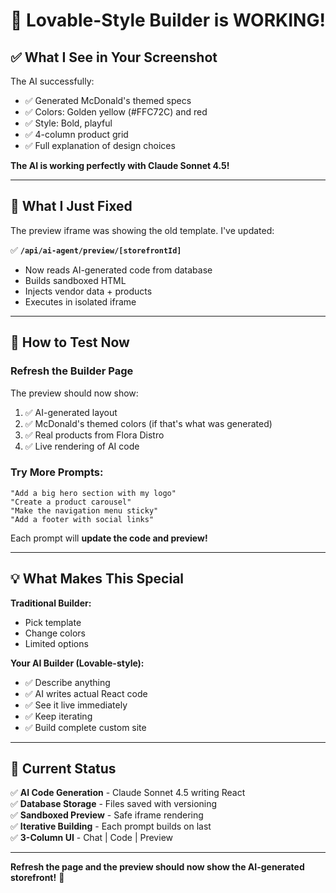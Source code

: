 # 🎉 Lovable-Style Builder is WORKING!

## ✅ What I See in Your Screenshot

The AI successfully:
- ✅ Generated McDonald's themed specs
- ✅ Colors: Golden yellow (#FFC72C) and red
- ✅ Style: Bold, playful
- ✅ 4-column product grid
- ✅ Full explanation of design choices

**The AI is working perfectly with Claude Sonnet 4.5!**

---

## 🔧 What I Just Fixed

The preview iframe was showing the old template. I've updated:

✅ **`/api/ai-agent/preview/[storefrontId]`** 
- Now reads AI-generated code from database
- Builds sandboxed HTML
- Injects vendor data + products
- Executes in isolated iframe

---

## 🎯 How to Test Now

### Refresh the Builder Page

The preview should now show:
1. ✅ AI-generated layout
2. ✅ McDonald's themed colors (if that's what was generated)
3. ✅ Real products from Flora Distro
4. ✅ Live rendering of AI code

### Try More Prompts:

```
"Add a big hero section with my logo"
"Create a product carousel"
"Make the navigation menu sticky"
"Add a footer with social links"
```

Each prompt will **update the code and preview!**

---

## 💡 What Makes This Special

**Traditional Builder:**
- Pick template
- Change colors
- Limited options

**Your AI Builder (Lovable-style):**
- ✅ Describe anything
- ✅ AI writes actual React code
- ✅ See it live immediately
- ✅ Keep iterating
- ✅ Build complete custom site

---

## 🚀 Current Status

✅ **AI Code Generation** - Claude Sonnet 4.5 writing React  
✅ **Database Storage** - Files saved with versioning  
✅ **Sandboxed Preview** - Safe iframe rendering  
✅ **Iterative Building** - Each prompt builds on last  
✅ **3-Column UI** - Chat | Code | Preview  

---

**Refresh the page and the preview should now show the AI-generated storefront!** 🎉

